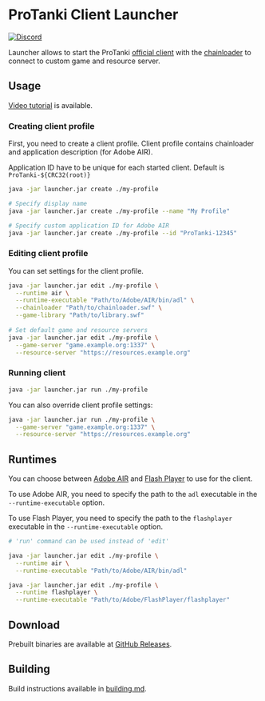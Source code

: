 # ProTanki Client Launcher

[![Discord](https://img.shields.io/discord/1001791048651120692?label=Discord&style=flat-square)](https://discord.gg/Jk8TFZpeZE)

Launcher allows to start the ProTanki [official client](https://protanki-online.com/) with the [chainloader](https://github.com/protanki-re/client-chainloader) to connect to custom game and resource server.

## Usage

[Video tutorial](https://youtu.be/uwxIo3vDlmc) is available.

### Creating client profile

First, you need to create a client profile.
Client profile contains chainloader and application description (for Adobe AIR).

Application ID have to be unique for each started client.
Default is `ProTanki-${CRC32(root)}`

```bash
java -jar launcher.jar create ./my-profile

# Specify display name
java -jar launcher.jar create ./my-profile --name "My Profile"

# Specify custom application ID for Adobe AIR
java -jar launcher.jar create ./my-profile --id "ProTanki-12345"
```

### Editing client profile

You can set settings for the client profile.

```bash
java -jar launcher.jar edit ./my-profile \
  --runtime air \
  --runtime-executable "Path/to/Adobe/AIR/bin/adl" \
  --chainloader "Path/to/chainloader.swf" \
  --game-library "Path/to/library.swf"
  
# Set default game and resource servers
java -jar launcher.jar edit ./my-profile \
  --game-server "game.example.org:1337" \
  --resource-server "https://resources.example.org"
```

### Running client

```bash
java -jar launcher.jar run ./my-profile
```
 
You can also override client profile settings:

```bash
java -jar launcher.jar run ./my-profile \
  --game-server "game.example.org:1337" \
  --resource-server "https://resources.example.org"
```

## Runtimes

You can choose between [Adobe AIR](https://archive.org/details/adobe-air-sdk-archived-older-versions) and [Flash Player](https://archive.org/details/flash32-5y5r) to use for the client.

To use Adobe AIR, you need to specify the path to the `adl` executable in the `--runtime-executable` option.

To use Flash Player, you need to specify the path to the `flashplayer` executable in the `--runtime-executable` option.

```bash
# 'run' command can be used instead of 'edit'

java -jar launcher.jar edit ./my-profile \
  --runtime air \
  --runtime-executable "Path/to/Adobe/AIR/bin/adl"

java -jar launcher.jar edit ./my-profile \
  --runtime flashplayer \
  --runtime-executable "Path/to/Adobe/FlashPlayer/flashplayer"
```

## Download

Prebuilt binaries are available at [GitHub Releases](https://github.com/protanki-re/client-launcher/releases).

## Building

Build instructions available in [building.md](docs/building.md).
